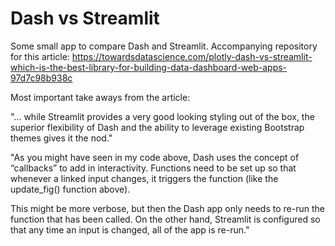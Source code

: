 # Dash vs Streamlit

Some small app to compare Dash and Streamlit. Accompanying repository for this article: https://towardsdatascience.com/plotly-dash-vs-streamlit-which-is-the-best-library-for-building-data-dashboard-web-apps-97d7c98b938c

Most important take aways from the article: 

"... while Streamlit provides a very good looking styling out of the box, the superior flexibility of Dash and the ability to leverage existing Bootstrap themes gives it the nod."


"As you might have seen in my code above, Dash uses the concept of “callbacks” to add in interactivity. Functions need to be set up so that whenever a linked input changes, it triggers the function (like the update_fig() function above).

This might be more verbose, but then the Dash app only needs to re-run the function that has been called. On the other hand, Streamlit is configured so that any time an input is changed, all of the app is re-run."

